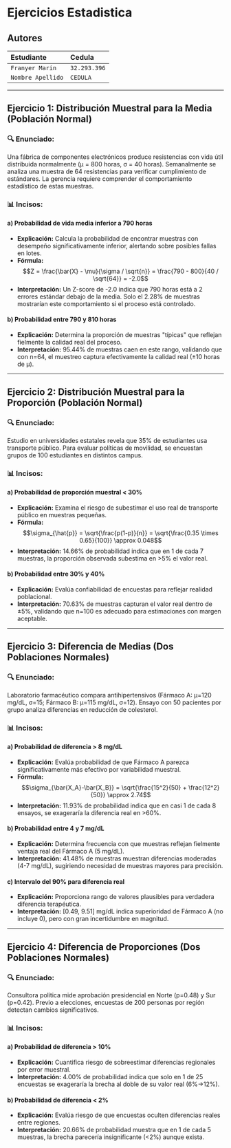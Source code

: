 # Ejercicios Estadistica

## Autores

| Estudiante | Cedula  |
| :-------- | :------- |
| `Franyer Marin` | `32.293.396` | 
| `Nombre Apellido` | `CEDULA` | 


---

## Ejercicio 1: Distribución Muestral para la Media (Población Normal)

### 🔍 Enunciado:
Una fábrica de componentes electrónicos produce resistencias con vida útil distribuida normalmente (μ = 800 horas, σ = 40 horas). Semanalmente se analiza una muestra de 64 resistencias para verificar cumplimiento de estándares. La gerencia requiere comprender el comportamiento estadístico de estas muestras.

### 📊 Incisos:

#### a) Probabilidad de vida media inferior a 790 horas
- **Explicación:** Calcula la probabilidad de encontrar muestras con desempeño significativamente inferior, alertando sobre posibles fallas en lotes.
- **Fórmula:**  
  $$Z = \frac{\bar{X} - \mu}{\sigma / \sqrt{n}} = \frac{790 - 800}{40 / \sqrt{64}} = -2.0$$
- **Interpretación:** Un Z-score de -2.0 indica que 790 horas está a 2 errores estándar debajo de la media. Solo el 2.28% de muestras mostrarían este comportamiento si el proceso está controlado.

#### b) Probabilidad entre 790 y 810 horas
- **Explicación:** Determina la proporción de muestras "típicas" que reflejan fielmente la calidad real del proceso.
- **Interpretación:** 95.44% de muestras caen en este rango, validando que con n=64, el muestreo captura efectivamente la calidad real (±10 horas de μ).


---

## Ejercicio 2: Distribución Muestral para la Proporción (Población Normal)

### 🔍 Enunciado:
Estudio en universidades estatales revela que 35% de estudiantes usa transporte público. Para evaluar políticas de movilidad, se encuestan grupos de 100 estudiantes en distintos campus.

### 📊 Incisos:

#### a) Probabilidad de proporción muestral < 30%
- **Explicación:** Examina el riesgo de subestimar el uso real de transporte público en muestras pequeñas.
- **Fórmula:**  
  $$\sigma_{\hat{p}} = \sqrt{\frac{p(1-p)}{n}} = \sqrt{\frac{0.35 \times 0.65}{100}} \approx 0.048$$
- **Interpretación:** 14.66% de probabilidad indica que en 1 de cada 7 muestras, la proporción observada subestima en >5% el valor real.

#### b) Probabilidad entre 30% y 40%
- **Explicación:** Evalúa confiabilidad de encuestas para reflejar realidad poblacional.
- **Interpretación:** 70.63% de muestras capturan el valor real dentro de ±5%, validando que n=100 es adecuado para estimaciones con margen aceptable.


---

## Ejercicio 3: Diferencia de Medias (Dos Poblaciones Normales)

### 🔍 Enunciado:
Laboratorio farmacéutico compara antihipertensivos (Fármaco A: μ=120 mg/dL, σ=15; Fármaco B: μ=115 mg/dL, σ=12). Ensayo con 50 pacientes por grupo analiza diferencias en reducción de colesterol.

### 📊 Incisos:

#### a) Probabilidad de diferencia > 8 mg/dL
- **Explicación:** Evalúa probabilidad de que Fármaco A parezca significativamente más efectivo por variabilidad muestral.
- **Fórmula:**  
  $$\sigma_{\bar{X_A}-\bar{X_B}} = \sqrt{\frac{15^2}{50} + \frac{12^2}{50}} \approx 2.74$$
- **Interpretación:** 11.93% de probabilidad indica que en casi 1 de cada 8 ensayos, se exageraría la diferencia real en >60%.

#### b) Probabilidad entre 4 y 7 mg/dL
- **Explicación:** Determina frecuencia con que muestras reflejan fielmente ventaja real del Fármaco A (5 mg/dL).
- **Interpretación:** 41.48% de muestras muestran diferencias moderadas (4-7 mg/dL), sugiriendo necesidad de muestras mayores para precisión.

#### c) Intervalo del 90% para diferencia real
- **Explicación:** Proporciona rango de valores plausibles para verdadera diferencia terapéutica.
- **Interpretación:** [0.49, 9.51] mg/dL indica superioridad de Fármaco A (no incluye 0), pero con gran incertidumbre en magnitud.

---

## Ejercicio 4: Diferencia de Proporciones (Dos Poblaciones Normales)

### 🔍 Enunciado:
Consultora política mide aprobación presidencial en Norte (p=0.48) y Sur (p=0.42). Previo a elecciones, encuestas de 200 personas por región detectan cambios significativos.

### 📊 Incisos:

#### a) Probabilidad de diferencia > 10%
- **Explicación:** Cuantifica riesgo de sobreestimar diferencias regionales por error muestral.
- **Interpretación:** 4.00% de probabilidad indica que solo en 1 de 25 encuestas se exageraría la brecha al doble de su valor real (6%→12%).

#### b) Probabilidad de diferencia < 2%
- **Explicación:** Evalúa riesgo de que encuestas oculten diferencias reales entre regiones.
- **Interpretación:** 20.66% de probabilidad muestra que en 1 de cada 5 muestras, la brecha parecería insignificante (<2%) aunque exista.
